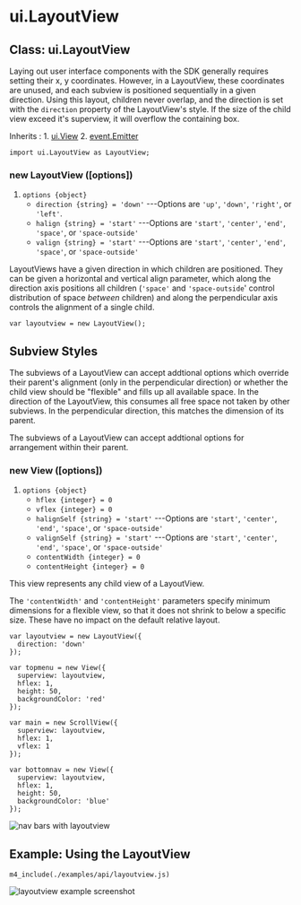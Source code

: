 # ui.LayoutView

## Class: ui.LayoutView

Laying out user interface components with the SDK generally
requires setting their x, y coordinates. However, in a
LayoutView, these coordinates are unused, and each subview
is positioned sequentially in a given direction. Using this
layout, children never overlap, and the direction is set with
the `direction` property of the LayoutView's style. If the
size of the child view exceed it's superview, it will
overflow the containing box.

Inherits
:    1. [ui.View](./ui-view.html)
     2. [event.Emitter](./event.html#class-event.emitter)

~~~
import ui.LayoutView as LayoutView;
~~~

### new LayoutView ([options])
1. `options {object}`
    * `direction {string} = 'down'` ---Options are `'up'`, `'down'`, `'right'`, or `'left'`.
    * `halign {string} = 'start'` ---Options are `'start'`, `'center'`, `'end'`, `'space'`, or `'space-outside'`
    * `valign {string} = 'start'` ---Options are `'start'`, `'center'`, `'end'`, `'space'`, or `'space-outside'`

LayoutViews have a given direction in which children are
positioned. They can be given a horizontal and vertical
align parameter, which along the direction axis positions
all children (`'space'` and `'space-outside`' control
distribution of space *between* children) and along the
perpendicular axis controls the alignment of a single child.

~~~
var layoutview = new LayoutView();
~~~


## Subview Styles

The subviews of a LayoutView can accept addtional options
which override their parent's alignment (only in the
perpendicular direction) or whether the child view should be
"flexible" and fills up all available space. In the direction of the
LayoutView, this consumes all free space not taken by other
subviews. In the perpendicular direction, this matches the
dimension of its parent.

The subviews of a LayoutView can accept addtional options
for arrangement within their parent.

### new View ([options])
1. `options {object}`
    * `hflex {integer} = 0`
    * `vflex {integer} = 0`
    * `halignSelf {string} = 'start'` ---Options are `'start'`, `'center'`, `'end'`, `'space'`, or `'space-outside'`
    * `valignSelf {string} = 'start'` ---Options are `'start'`, `'center'`, `'end'`, `'space'`, or `'space-outside'`
    * `contentWidth {integer} = 0`
    * `contentHeight {integer} = 0`

This view represents any child view of a LayoutView.

The `'contentWidth'` and `'contentHeight'` parameters
specify minimum dimensions for a flexible view, so that it
does not shrink to below a specific size. These have no
impact on the default relative layout.

~~~
var layoutview = new LayoutView({
  direction: 'down'
});

var topmenu = new View({
  superview: layoutview,
  hflex: 1,
  height: 50,
  backgroundColor: 'red'
});

var main = new ScrollView({
  superview: layoutview,
  hflex: 1,
  vflex: 1
});

var bottomnav = new View({
  superview: layoutview,
  hflex: 1,
  height: 50,
  backgroundColor: 'blue'
});
~~~

<img src="./assets/ui-layoutview/example-navbars.png" alt="nav bars with layoutview" class="screenshot">


## Example: Using the LayoutView

~~~
m4_include(./examples/api/layoutview.js)
~~~

<img src="./assets/ui-layoutview/example-layoutview.png" alt="layoutview example screenshot" class="screenshot">

